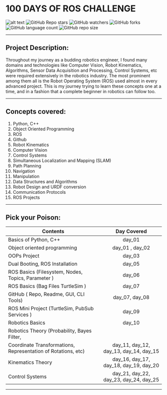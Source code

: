 # 100 DAYS OF ROS CHALLENGE

![alt text](https://github.com/JatinVira/100-Days-of-Ros/blob/main/image/Cover.jpg?raw=true)
![GitHub Repo stars](https://img.shields.io/github/stars/JatinVira/100-Days-of-Ros?color=darkblue&style=for-the-badge) ![GitHub watchers](https://img.shields.io/github/watchers/JatinVira/100-Days-of-Ros?color=darkblue&style=for-the-badge) ![GitHub forks](https://img.shields.io/github/forks/JatinVira/100-Days-of-Ros?color=darkblue&style=for-the-badge) ![GitHub language count](https://img.shields.io/github/languages/count/JatinVira/100-Days-of-Ros?color=darkblue&style=for-the-badge) ![GitHub repo size](https://img.shields.io/github/repo-size/JatinVira/100-Days-of-Ros?color=darkblue&style=for-the-badge) 

-----------------------  

## Project Description:    
Throughout my journey as a budding robotics engineer, I found many domains and technologies like Computer Vision, Robot Kinematics, Algorithms, Sensor Data Acquisition and Processing, Control Systems, etc were required extensively in the robotics industry.
The most prominent among them all is the Robot Operating System (ROS) used almost in every advanced project.
This is my journey trying to learn these concepts one at a time,  and in a fashion that a complete beginner in robotics can follow too.  

-------------------------

## Concepts covered:  
1. Python, C++
2. Object Oriented Programming
3. ROS 
4. Github
5. Robot Kinematics
6. Computer Vision
7. Control Systems
8. Simultaneous Localization and Mapping (SLAM)
9. Path Planning
10. Navigation
11. Manipulation
12. Data Structures and Algorithms
13. Robot Design and URDF conversion
14. Communication Protocols
15. ROS Projects  
-------------------------  

## Pick your Poison:  

| Contents                                                    | Day Covered                            | 
| ------------------------------------------------------------|:--------------------------------------:| 
| Basics of Python, C++                                       | day_01                                 | 
| Object oriented programming                                 | day_01 , day_02                        | 
| OOPs Project                                                | day_03                                 |  
| Dual Booting, ROS Installation                              | day_05                                 |  
| ROS Basics (Filesystem, Nodes, Topics, Parameter )          | day_06                                 |  
| ROS Basics (Bag Files TurtleSim )                           | day_07                                 |  
| GitHub ( Repo, Readme, GUI, CLI Tools)                      | day_07, day_08                         | 
| ROS Mini Project (TurtleSim, PubSub Services )              | day_09                                 | 
| Robotics Basics                                             | day_10                                 | 
| Robotics Theory  (Probability, Bayes Filter, 
Coordinate Transformations, Representation of Rotations, etc) | day_11, day_12, day_13, day_14, day_15 | 
| Kinematics Theory                                           | day_16, day_17, day_18, day_19, day_20 |
| Control Systems                                             | day_21, day_22, day_23, day_24, day_25 |

--------------------------